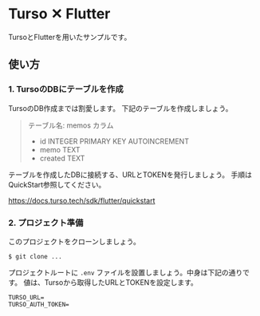 # Turso ✕ Flutter 

TursoとFlutterを用いたサンプルです。

## 使い方

### 1. TursoのDBにテーブルを作成

TursoのDB作成までは割愛します。
下記のテーブルを作成しましょう。

> テーブル名: memos
> カラム
> - id INTEGER PRIMARY KEY AUTOINCREMENT
> - memo TEXT
> - created TEXT

テーブルを作成したDBに接続する、URLとTOKENを発行しましょう。
手順はQuickStart参照してください。

https://docs.turso.tech/sdk/flutter/quickstart


### 2. プロジェクト準備

このプロジェクトをクローンしましょう。

```shell
$ git clone ...
```

プロジェクトルートに `.env` ファイルを設置しましょう。中身は下記の通りです。
値は、Tursoから取得したURLとTOKENを設定します。

```:.env
TURSO_URL=
TURSO_AUTH_TOKEN=
```
